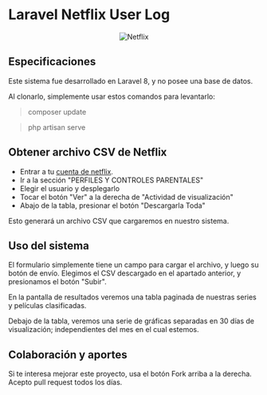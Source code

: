 # Laravel Netflix User Log

<p align="center">
<img src="https://assets.brand.microsites.netflix.io/assets/493f5bba-81a4-11e9-bf79-066b49664af6_cm_1440w.png?v=49" alt="Netflix">
</p>

## Especificaciones
Este sistema fue desarrollado en Laravel 8, y no posee una base de datos. 

Al clonarlo, simplemente usar estos comandos para levantarlo:

> composer update

> php artisan serve

## Obtener archivo CSV de Netflix
- Entrar a tu [cuenta de netflix](netflix.com/YourAccount).
- Ir a la sección "PERFILES Y CONTROLES PARENTALES"
- Elegir el usuario y desplegarlo
- Tocar el botón "Ver" a la derecha de "Actividad de visualización"
- Abajo de la tabla, presionar el botón "Descargarla Toda"

Esto generará un archivo CSV que cargaremos en nuestro sistema.

## Uso del sistema
El formulario simplemente tiene un campo para cargar el archivo, y luego su botón de envío. Elegimos el CSV descargado en el apartado anterior, y presionamos el botón "Subir".

En la pantalla de resultados veremos una tabla paginada de nuestras series y películas clasificadas.

Debajo de la tabla, veremos una serie de gráficas separadas en 30 días de visualización; independientes del mes en el cual estemos.

## Colaboración y aportes
Si te interesa mejorar este proyecto, usa el botón Fork arriba a la derecha. Acepto pull request todos los días.
